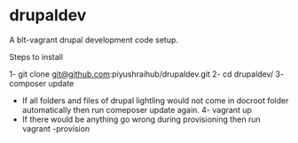 # drupaldev
A blt-vagrant drupal development code setup.


Steps to install

1- git clone git@github.com:piyushraihub/drupaldev.git
2- cd drupaldev/
3- composer update
   - If all folders and files of drupal lightling would not come in docroot folder automatically then run comeposer update again.
4- vagrant up
  - If there would be anything go wrong during provisioning then run vagrant -provision
